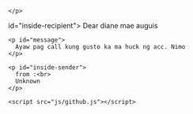 <head>
	<meta charset="UTF-8">
	<title> GitHub </title>
	<!-- style sheet -->
	<link href="css/github.css" rel="stylesheet">
	<!-- Tab icon -->
    <link rel="icon" href="../img/CJM.png">
    <!-- fonts -->
    <link href="https://fonts.googleapis.com/css?family=Shadows+Into+Light+Two" rel="stylesheet">



</head>
	
<body>
	<main>
  <div id="front">
    <img id="front-title" src="img/love.png" alt="">
    <img id="front-pic" src="img/Octocat.png" alt="">
    <p>
      
    </p>
  </div>

  
  <div 
    <> id="inside-recipient">
     Dear diane mae auguis
    </span>

    <p id="message">
      Ayaw pag call kung gusto ka ma huck ng acc. Nimo
    </p>
   
    <p id="inside-sender">
      from :<br>
      Unknown 
    </p>
  </div>
  </main>   

 <!-- Javascript -->
	<script src="js/github.js"></script>
</body>
	</html>
